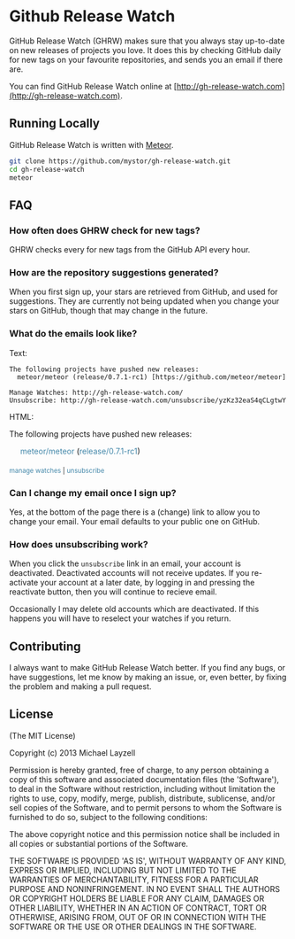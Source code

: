 Github Release Watch
====================

GitHub Release Watch (GHRW) makes sure that you always stay up-to-date on new releases of projects you love.  It does this by checking GitHub daily for new tags on your favourite repositories, and sends you an email if there are.

You can find GitHub Release Watch online at [http://gh-release-watch.com](http://gh-release-watch.com).

## Running Locally

GitHub Release Watch is written with [Meteor](http://meteor.com). 

```bash
git clone https://github.com/mystor/gh-release-watch.git
cd gh-release-watch
meteor
```

## FAQ

### How often does GHRW check for new tags?
GHRW checks every for new tags from the GitHub API every hour.

### How are the repository suggestions generated?
When you first sign up, your stars are retrieved from GitHub, and used for suggestions. They are currently not being updated when you change your stars on GitHub, though that may change in the future.

### What do the emails look like?

Text:
```
The following projects have pushed new releases:
  meteor/meteor (release/0.7.1-rc1) [https://github.com/meteor/meteor]

Manage Watches: http://gh-release-watch.com/
Unsubscribe: http://gh-release-watch.com/unsubscribe/yzKz32eaS4qCLgtwY
```

HTML:
<p>The following projects have pushed new releases:</p><ul style="margin: 0px 0px 0px 20px; padding: 0px;"><li style="list-style-type: none; margin-bottom: 5px;"><a style="color: #4488AA; text-decoration: none;" href="https://github.com/meteor/meteor">meteor/meteor</a> (<a style="color: #4488AA; text-decoration: none;" href="https://github.com/meteor/meteor/releases/tag/release%2F0.7.1-rc1">release/0.7.1-rc1</a>)</li></ul><small style="margin-top: 20px; display: block;"><a style="color: #4488AA; text-decoration: none;" href="http://gh-release-watch.com/">manage watches</a> | <a style="color: #4488AA; text-decoration: none;" href=3D"http://gh-release-watch.com/unsubscribe/yzKz32eaS4qCLgtwY">unsubscribe</a></small>

### Can I change my email once I sign up?
Yes, at the bottom of the page there is a (change) link to allow you to change your email.  Your email defaults to your public one on GitHub.

### How does unsubscribing work?
When you click the `unsubscribe` link in an email, your account is deactivated.  Deactivated accounts will not receive updates.  If you re-activate your account at a later date, by logging in and pressing the reactivate button, then you will continue to recieve email.

Occasionally I may delete old accounts which are deactivated.  If this happens you will have to reselect your watches if you return.

## Contributing
I always want to make GitHub Release Watch better. If you find any bugs, or have suggestions, let me know by making an issue, or, even better, by fixing the problem and making a pull request.

## License

(The MIT License)

Copyright (c) 2013 Michael Layzell

Permission is hereby granted, free of charge, to any person obtaining
a copy of this software and associated documentation files (the
'Software'), to deal in the Software without restriction, including
without limitation the rights to use, copy, modify, merge, publish,
distribute, sublicense, and/or sell copies of the Software, and to
permit persons to whom the Software is furnished to do so, subject to
the following conditions:

The above copyright notice and this permission notice shall be
included in all copies or substantial portions of the Software.

THE SOFTWARE IS PROVIDED 'AS IS', WITHOUT WARRANTY OF ANY KIND,
EXPRESS OR IMPLIED, INCLUDING BUT NOT LIMITED TO THE WARRANTIES OF
MERCHANTABILITY, FITNESS FOR A PARTICULAR PURPOSE AND NONINFRINGEMENT.
IN NO EVENT SHALL THE AUTHORS OR COPYRIGHT HOLDERS BE LIABLE FOR ANY
CLAIM, DAMAGES OR OTHER LIABILITY, WHETHER IN AN ACTION OF CONTRACT,
TORT OR OTHERWISE, ARISING FROM, OUT OF OR IN CONNECTION WITH THE
SOFTWARE OR THE USE OR OTHER DEALINGS IN THE SOFTWARE.

